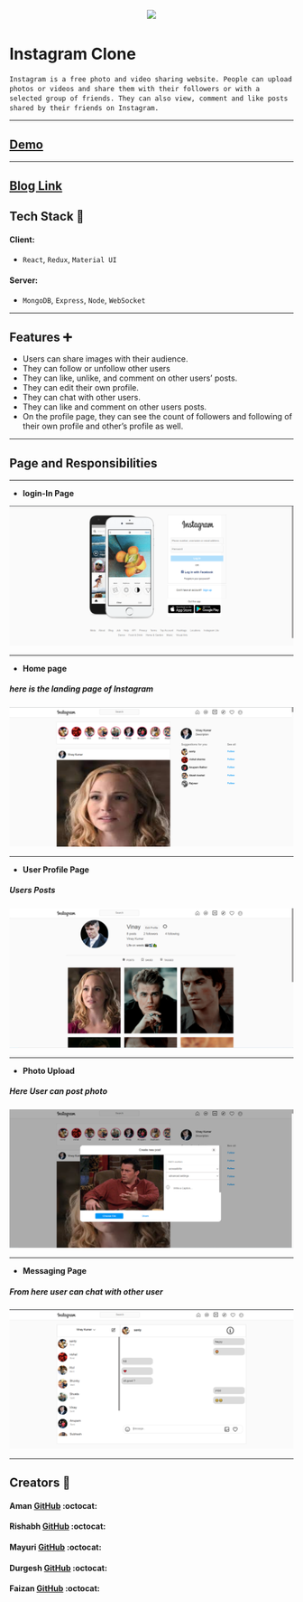   <h2 align="center">   <img src="https://w0.peakpx.com/wallpaper/632/296/HD-wallpaper-instagram-black-comic-comics-community-dell-social-switch.jpg" width="70">  </h2>

# Instagram Clone

`Instagram is a free photo and video sharing website. People can upload photos or videos and share them with their followers or with a selected group of friends. They can also view, comment and like posts shared by their friends on Instagram.`

---
## [Demo](https://insagram-mern.netlify.app)
---

##  [Blog Link](https://medium.com/@mayuriwasu2000/instagram-clone-59d65f203fb1) 

## Tech Stack :wrench:

#### Client:

- `React`, `Redux`, `Material UI`

#### Server:

- `MongoDB`, `Express`, `Node`, `WebSocket`

---
## Features  :heavy_plus_sign:

- Users can share images with their audience.
- They can follow or unfollow other users
- They can like, unlike, and comment on other users’ posts.
- They can edit their own profile.
- They can chat with other users.
- They can like and comment on other users posts.
- On the profile page, they can see the count of followers and following of their own profile and other’s profile as well.

---
## Page and Responsibilities
---


- **login-In Page**

![Landing Page](https://github.com/Amanfw13064/Instagram_Front-end/blob/main/public/imagesREADME/login.png)

---
- **Home page**
##### here is the landing page of Instagram
![Sign In Page](https://github.com/Amanfw13064/Instagram_Front-end/blob/main/public/imagesREADME/home.png)

---


- **User Profile Page**
##### Users Posts
![Profile Page](https://github.com/Amanfw13064/Instagram_Front-end/blob/main/public/imagesREADME/profile.png)

---

- **Photo Upload**
##### Here User can post photo
![Product Details Page](https://github.com/Amanfw13064/Instagram_Front-end/blob/main/public/imagesREADME/upload.png)

---
- **Messaging Page**
##### From here user can chat with other user
![Cart Page](https://github.com/Amanfw13064/Instagram_Front-end/blob/main/public/imagesREADME/chat.png)

---



## Creators :handshake:

#### Aman [GitHub](https://github.com/Amanfw13064) 	:octocat:

#### Rishabh [GitHub](https://github.com/rishu11081998) 	:octocat:

#### Mayuri [GitHub](https://github.com/mayuriwasu1) 	:octocat:

#### Durgesh [GitHub](https://github.com/Durgesh2601) 	:octocat:

#### Faizan [GitHub](https://github.com/faazah) 	:octocat:
